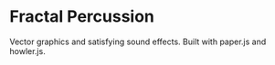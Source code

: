 # Fractal Percussion
Vector graphics and satisfying sound effects. Built with paper.js and howler.js.


